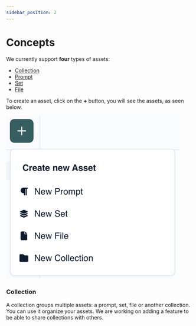 ```yaml
---
sidebar_position: 2
---
```


# Concepts

We currently support **four** types of assets:

- [Collection](#collection)
- [Prompt](/concepts/Assets/Prompts)
- [Set](/concepts/Assets/sets)
- [File](/concepts/Assets/Files)

To create an asset, click on the **+** button, you will see the assets, as seen below.

![create_asset.png](../images/concepts/create_asset.png)

### Collection

A collection groups multiple assets: a prompt, set, file or another collection. You can use it organize your assets. We are working on adding a feature to be able to share collections with others.
